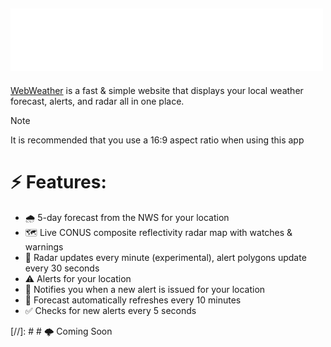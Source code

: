 ## <img src="./assets/logo.png" alt="WebWeather Logo" width="500"/>
[WebWeather](https://cgray1234.github.io/WebWeather/) is a fast & simple website that displays your local weather forecast, alerts, and radar all in one place.


> [!NOTE]
> It is recommended that you use a 16:9 aspect ratio when using this app

# ⚡ Features:
- 🌧️ 5-day forecast from the NWS for your location
- 🗺️ Live CONUS composite reflectivity radar map with watches & warnings
- 📡 Radar updates every minute (experimental), alert polygons update every 30 seconds
- ⚠️ Alerts for your location
- 🔔 Notifies you when a new alert is issued for your location
- 🔄️ Forecast automatically refreshes every 10 minutes
- ✅ Checks for new alerts every 5 seconds

[//]: # # 🌩️ Coming Soon

